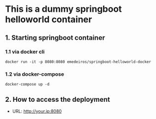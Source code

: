# This is a dummy springboot helloworld container


## 1. Starting springboot container

### 1.1 via docker cli

```
docker run -it -p 8080:8080 emedeiros/springboot-helloworld-docker
```

### 1.2 via docker-compose

```
docker-compose up -d
```

## 2. How to access the deployment

* URL: http://your.ip:8080

